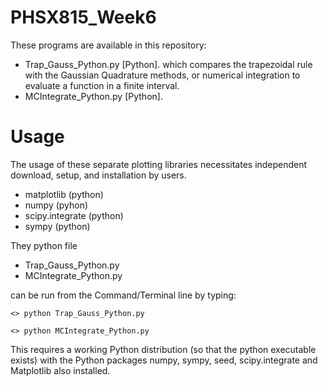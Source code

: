 # PHSX815_Week6

These programs are available in this repository:

* Trap_Gauss_Python.py [Python]. which compares the trapezoidal rule with the Gaussian Quadrature methods, or numerical integration to evaluate a function in a finite interval.
* MCIntegrate_Python.py [Python].

# Usage

The usage of these separate plotting libraries necessitates independent download, setup, and installation by users.

* matplotlib (python)
* numpy (pyhon)
* scipy.integrate (python)
* sympy (python)

They python file 

* Trap_Gauss_Python.py
* MCIntegrate_Python.py

can be run from the Command/Terminal line by typing:

`<> python Trap_Gauss_Python.py `

`<> python MCIntegrate_Python.py `

This requires a working Python distribution (so that the python executable exists) with the Python packages numpy, sympy, seed, scipy.integrate and Matplotlib also installed.
